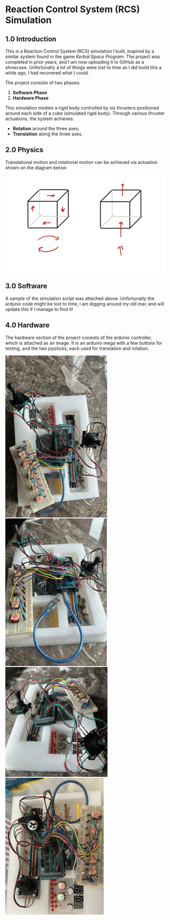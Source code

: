 # Reaction Control System (RCS) Simulation

## 1.0 Introduction
This is a Reaction Control System (RCS) simulation I built, inspired by a similar system found in the game *Kerbal Space Program*. The project was completed in prior years, and I am now uploading it to GitHub as a showcase. Unfortunatly a lot of things were lost to time as I did build this a while ago, I had recovered what I could.

The project consists of two phases:
1. **Software Phase**
2. **Hardware Phase**

This simulation models a rigid body controlled by six thrusters positioned around each side of a cube (simulated rigid body). Through various thruster actuations, the system achieves:
- **Rotation** around the three axes.
- **Translation** along the three axes.

## 2.0 Physics
Translational motion and rotational motion can be achieved via actuation shown on the diagram below:

![RCS Diagram](rcs_diagram.png)

## 3.0 Software
A sample of the simulation script was attached above. Unfortunatly the ardunio code might be lost to time, i am digging around my old mac and will update this if I manage to find it!

## 4.0 Hardware
The hardware section of the project consists of the ardunio controller, which is attached as an image. It is an ardunio mega with a few buttons for testing, and the two joysticks, each used for translation and rotation.

![Hardware Image 1](images/P1.png)
![Hardware Image 2](images/P2.png)
![Hardware Image 3](images/P3.png)
![Hardware Image 4](images/P4.png)
